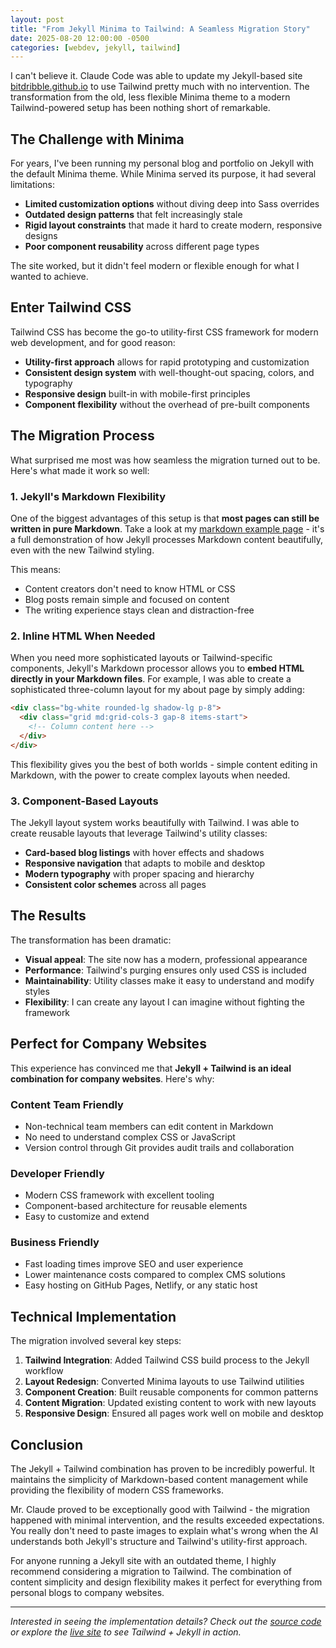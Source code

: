 ```yaml
---
layout: post
title: "From Jekyll Minima to Tailwind: A Seamless Migration Story"
date: 2025-08-20 12:00:00 -0500
categories: [webdev, jekyll, tailwind]
---
```


I can't believe it. Claude Code was able to update my Jekyll-based site [bitdribble.github.io](https://bitdribble.github.io) to use Tailwind pretty much with no intervention. The transformation from the old, less flexible Minima theme to a modern Tailwind-powered setup has been nothing short of remarkable.

## The Challenge with Minima

For years, I've been running my personal blog and portfolio on Jekyll with the default Minima theme. While Minima served its purpose, it had several limitations:

- **Limited customization options** without diving deep into Sass overrides
- **Outdated design patterns** that felt increasingly stale
- **Rigid layout constraints** that made it hard to create modern, responsive designs
- **Poor component reusability** across different page types

The site worked, but it didn't feel modern or flexible enough for what I wanted to achieve.

## Enter Tailwind CSS

Tailwind CSS has become the go-to utility-first CSS framework for modern web development, and for good reason:

- **Utility-first approach** allows for rapid prototyping and customization
- **Consistent design system** with well-thought-out spacing, colors, and typography
- **Responsive design** built-in with mobile-first principles
- **Component flexibility** without the overhead of pre-built components

## The Migration Process

What surprised me most was how seamless the migration turned out to be. Here's what made it work so well:

### 1. Jekyll's Markdown Flexibility

One of the biggest advantages of this setup is that **most pages can still be written in pure Markdown**. Take a look at my [markdown example page](https://bitdribble.github.io/markdown/) - it's a full demonstration of how Jekyll processes Markdown content beautifully, even with the new Tailwind styling.

This means:
- Content creators don't need to know HTML or CSS
- Blog posts remain simple and focused on content
- The writing experience stays clean and distraction-free

### 2. Inline HTML When Needed

When you need more sophisticated layouts or Tailwind-specific components, Jekyll's Markdown processor allows you to **embed HTML directly in your Markdown files**. For example, I was able to create a sophisticated three-column layout for my about page by simply adding:

```html
<div class="bg-white rounded-lg shadow-lg p-8">
  <div class="grid md:grid-cols-3 gap-8 items-start">
    <!-- Column content here -->
  </div>
</div>
```

This flexibility gives you the best of both worlds - simple content editing in Markdown, with the power to create complex layouts when needed.

### 3. Component-Based Layouts

The Jekyll layout system works beautifully with Tailwind. I was able to create reusable layouts that leverage Tailwind's utility classes:

- **Card-based blog listings** with hover effects and shadows
- **Responsive navigation** that adapts to mobile and desktop
- **Modern typography** with proper spacing and hierarchy
- **Consistent color schemes** across all pages

## The Results

The transformation has been dramatic:

- **Visual appeal**: The site now has a modern, professional appearance
- **Performance**: Tailwind's purging ensures only used CSS is included
- **Maintainability**: Utility classes make it easy to understand and modify styles
- **Flexibility**: I can create any layout I can imagine without fighting the framework

## Perfect for Company Websites

This experience has convinced me that **Jekyll + Tailwind is an ideal combination for company websites**. Here's why:

### Content Team Friendly
- Non-technical team members can edit content in Markdown
- No need to understand complex CSS or JavaScript
- Version control through Git provides audit trails and collaboration

### Developer Friendly
- Modern CSS framework with excellent tooling
- Component-based architecture for reusable elements
- Easy to customize and extend

### Business Friendly
- Fast loading times improve SEO and user experience
- Lower maintenance costs compared to complex CMS solutions
- Easy hosting on GitHub Pages, Netlify, or any static host

## Technical Implementation

The migration involved several key steps:

1. **Tailwind Integration**: Added Tailwind CSS build process to the Jekyll workflow
2. **Layout Redesign**: Converted Minima layouts to use Tailwind utilities
3. **Component Creation**: Built reusable components for common patterns
4. **Content Migration**: Updated existing content to work with new layouts
5. **Responsive Design**: Ensured all pages work well on mobile and desktop

## Conclusion

The Jekyll + Tailwind combination has proven to be incredibly powerful. It maintains the simplicity of Markdown-based content management while providing the flexibility of modern CSS frameworks. 

Mr. Claude proved to be exceptionally good with Tailwind - the migration happened with minimal intervention, and the results exceeded expectations. You really don't need to paste images to explain what's wrong when the AI understands both Jekyll's structure and Tailwind's utility-first approach.

For anyone running a Jekyll site with an outdated theme, I highly recommend considering a migration to Tailwind. The combination of content simplicity and design flexibility makes it perfect for everything from personal blogs to company websites.

---

*Interested in seeing the implementation details? Check out the [source code](https://github.com/bitdribble/bitdribble.github.io) or explore the [live site](https://bitdribble.github.io) to see Tailwind + Jekyll in action.*